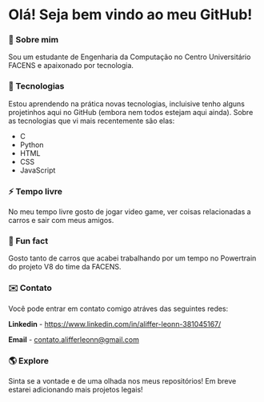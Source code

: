 # Olá! Seja bem vindo ao meu GitHub!

<!--
**alifferleonn/alifferleonn** is a ✨ _special_ ✨ repository because its `README.md` (this file) appears on your GitHub profile.

Here are some ideas to get you started:

- 🔭 I’m currently working on ...
- 🌱 I’m currently learning ...
- 👯 I’m looking to collaborate on ...
- 🤔 I’m looking for help with ...
- 💬 Ask me about ...
- 📫 How to reach me: ...
- 😄 Pronouns: ...
- ⚡ Fun fact: ...
-->

### 🌱 Sobre mim 

Sou um estudante de Engenharia da Computação no Centro Universitário FACENS e apaixonado por tecnologia.

### 🔭 Tecnologias 

Estou aprendendo na prática novas tecnologias, incluisive tenho alguns projetinhos aqui no GitHub (embora nem todos estejam aqui ainda).
Sobre as tecnologias que vi mais recentemente são elas:

- C
- Python
- HTML
- CSS
- JavaScript


### ⚡ Tempo livre 

No meu tempo livre gosto de jogar video game, ver coisas relacionadas a carros e sair com meus amigos.

### 🚗 Fun fact 

Gosto tanto de carros que acabei trabalhando por um tempo no Powertrain do projeto V8 do time da FACENS.

### ✉️ Contato 
Você pode entrar em contato comigo atráves das seguintes redes:

**Linkedin** - <a href="https://www.linkedin.com/in/aliffer-leonn-381045167/" target="_blank">https://www.linkedin.com/in/aliffer-leonn-381045167/</a>

**Email** - contato.alifferleonn@gmail.com


### 🌎 Explore

Sinta se a vontade e de uma olhada nos meus repositórios! Em breve estarei adicionando mais projetos legais!

